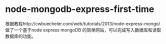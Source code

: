 # node-mongodb-express-first-time
根据教程http://cwbuecheler.com/web/tutorials/2013/node-express-mongo/  做了一个基于node express mongoDB 的简单网站，可以完成写入数据库和读取数据库的功能。
